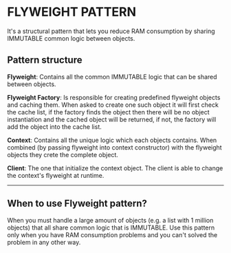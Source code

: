 ﻿# FLYWEIGHT PATTERN

It's a structural pattern that lets you reduce RAM consumption by sharing IMMUTABLE common logic between objects.

## Pattern structure

**Flyweight**: Contains all the common IMMUTABLE logic that can be shared between objects.

**Flyweight Factory**: Is responsible for creating predefined flyweight objects and caching them. When asked to create
one such object it will first check the cache list, if the factory finds the object then there will be no object
instantiation and the cached object will be returned, if not, the factory will add the object into the cache list.

**Context**: Contains all the unique logic which each objects contains. When combined (by passing flyweight into context
constructor) with the flyweight objects they crete the complete object.

**Client**: The one that initialize the context object. The client is able to change the context's flyweight at runtime.

---

## When to use Flyweight pattern?

When you must handle a large amount of objects (e.g. a list with 1 million objects) that all share common logic that is
IMMUTABLE. Use this pattern only when you have RAM consumption problems and you can't solved the problem in any other
way.